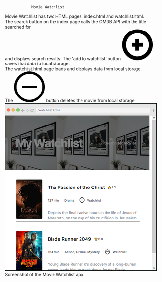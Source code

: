 				Movie Watchlist
Movie Watchlist has two HTML pages: index.html and watchlist.html.\
The search button on the index page calls the OMDB API with the title searched for\
and displays search results.
The 'add to watchlist' button ![](/images/plussign.png) saves that data to local storage.\
The watchlist.html page loads and displays data from local storage.\
The ![](/images/minussign.png) button deletes the movie from local storage.\
![](https://github.com/dlwub/Movie-Watchlist/blob/main/images/Movie%20Watchlist%20.png)\
Screenshot of the Movie Watchlist app.
